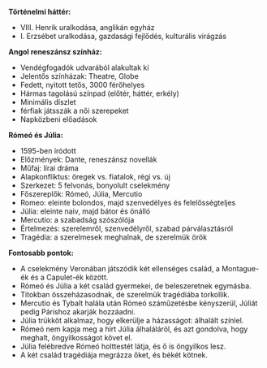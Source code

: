 **Történelmi háttér:**

- VIII. Henrik uralkodása, anglikán egyház
- I. Erzsébet uralkodása, gazdasági fejlődés, kulturális virágzás

**Angol reneszánsz színház:**

- Vendégfogadók udvarából alakultak ki
- Jelentős színházak: Theatre, Globe
- Fedett, nyitott tetős, 3000 férőhelyes
- Hármas tagolású színpad (előtér, háttér, erkély)
- Minimális díszlet
- férfiak játsszák a női szerepeket
- Napközbeni előadások

**Rómeó és Júlia:**

- 1595-ben íródott
- Előzmények: Dante, reneszánsz novellák
- Műfaj: lírai dráma
- Alapkonfliktus: öregek vs. fiatalok, régi vs. új
- Szerkezet: 5 felvonás, bonyolult cselekmény
- Főszereplők: Rómeó, Júlia, Mercutio
- Romeo: eleinte bolondos, majd szenvedélyes és felelősségteljes
- Júlia: eleinte naiv, majd bátor és önálló
- Mercutio: a szabadság szószólója
- Értelmezés: szerelemről, szenvedélyről, szabad párválasztásról
- Tragédia: a szerelmesek meghalnak, de szerelmük örök

**Fontosabb pontok:**

- A cselekmény Veronában játszódik két ellenséges család, a Montague-ék és a Capulet-ék között.
- Rómeó és Júlia a két család gyermekei, de beleszeretnek egymásba.
- Titokban összeházasodnak, de szerelmük tragédiába torkollik.
- Mercutio és Tybalt halála után Rómeó száműzetésbe kényszerül, Júliát pedig Párishoz akarják hozzáadni.
- Júlia trükköt alkalmaz, hogy elkerülje a házasságot: álhalált színlel.
- Rómeó nem kapja meg a hírt Júlia álhaláláról, és azt gondolva, hogy meghalt, öngyilkosságot követ el.
- Júlia felébredve Rómeó holttestét látja, és ő is öngyilkos lesz.
- A két család tragédiája megrázza őket, és békét kötnek.